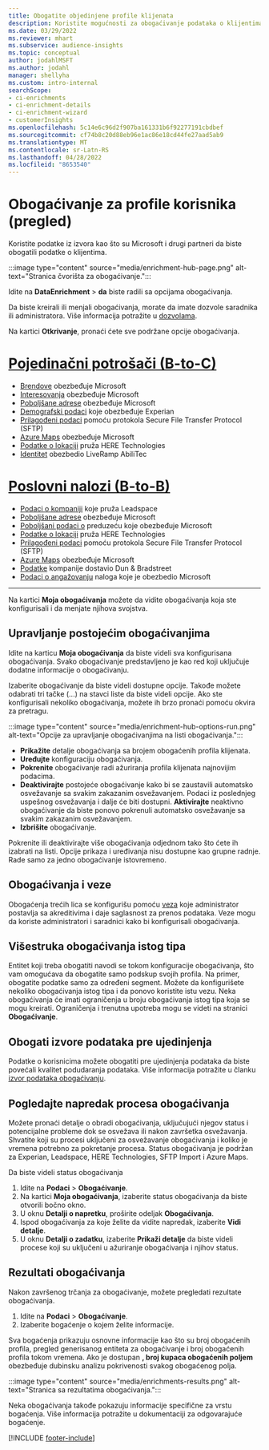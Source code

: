```yaml
---
title: Obogatite objedinjene profile klijenata
description: Koristite mogućnosti za obogaćivanje podataka o klijentima.
ms.date: 03/29/2022
ms.reviewer: mhart
ms.subservice: audience-insights
ms.topic: conceptual
author: jodahlMSFT
ms.author: jodahl
manager: shellyha
ms.custom: intro-internal
searchScope:
- ci-enrichments
- ci-enrichment-details
- ci-enrichment-wizard
- customerInsights
ms.openlocfilehash: 5c14e6c96d2f907ba161331b6f92277191cbdbef
ms.sourcegitcommit: cf74b8c20d88eb96e1ac86e18cd44fe27aad5ab9
ms.translationtype: MT
ms.contentlocale: sr-Latn-RS
ms.lasthandoff: 04/28/2022
ms.locfileid: "8653540"
---
```

# <a name="enrichment-for-customer-profiles-preview"></a>Obogaćivanje za profile korisnika (pregled)

Koristite podatke iz izvora kao što su Microsoft i drugi partneri da biste obogatili podatke o klijentima.

:::image type="content" source="media/enrichment-hub-page.png" alt-text="Stranica čvorišta za obogaćivanje.":::

Idite na **DataEnrichment** > **da** biste radili sa opcijama obogaćivanja.  

Da biste kreirali ili menjali obogaćivanja, morate da imate dozvole saradnika ili administratora. Više informacija potražite u [dozvolama](permissions.md).

Na kartici **Otkrivanje**, pronaći ćete sve podržane opcije obogaćivanja.

# <a name="individual-consumers-b-to-c"></a>[Pojedinačni potrošači (B-to-C)](#tab/b2c)

- [Brendove](enrichment-microsoft.md) obezbeđuje Microsoft
- [Interesovanja](enrichment-microsoft.md) obezbeđuje Microsoft
- [Poboljšane adrese](enrichment-enhanced-addresses.md) obezbeđuje Microsoft 
- [Demografski podaci](enrichment-experian.md) koje obezbeđuje Experian
- [Prilagođeni podaci](enrichment-SFTP-custom-import.md) pomoću protokola Secure File Transfer Protocol (SFTP) 
- [Azure Maps](enrichment-azure-maps.md) obezbeđuje Microsoft
- [Podatke o lokaciji](enrichment-here.md) pruža HERE Technologies 
- [Identitet](enrichment-liveramp.md) obezbedio LiveRamp AbiliTec

# <a name="business-accounts-b-to-b"></a>[Poslovni nalozi (B-to-B)](#tab/b2b)

- [Podaci o kompaniji](enrichment-leadspace.md) koje pruža Leadspace
- [Poboljšane adrese](enrichment-enhanced-addresses.md) obezbeđuje Microsoft 
- [Poboljšani podaci o](enrichment-enhanced-company-data.md) preduzeću koje obezbeđuje Microsoft
- [Podatke o lokaciji](enrichment-here.md) pruža HERE Technologies 
- [Prilagođeni podaci](enrichment-SFTP-custom-import.md) pomoću protokola Secure File Transfer Protocol (SFTP) 
- [Azure Maps](enrichment-azure-maps.md) obezbeđuje Microsoft
- [Podatke](enrichment-dnb.md) kompanije dostavio Dun & Bradstreet
- [Podaci o angažovanju](enrichment-office.md) naloga koje je obezbedio Microsoft

---

Na kartici **Moja obogaćivanja** možete da vidite obogaćivanja koja ste konfigurisali i da menjate njihova svojstva.

## <a name="manage-existing-enrichments"></a>Upravljanje postojećim obogaćivanjima

Idite na karticu **Moja obogaćivanja** da biste videli sva konfigurisana obogaćivanja. Svako obogaćivanje predstavljeno je kao red koji uključuje dodatne informacije o obogaćivanju.

Izaberite obogaćivanje da biste videli dostupne opcije. Takođe možete odabrati tri tačke (...) na stavci liste da biste videli opcije. Ako ste konfigurisali nekoliko obogaćivanja, možete ih brzo pronaći pomoću okvira za pretragu.

:::image type="content" source="media/enrichment-hub-options-run.png" alt-text="Opcije za upravljanje obogaćivanjima na listi obogaćivanja.":::

- **Prikažite** detalje obogaćivanja sa brojem obogaćenih profila klijenata.
- **Uređujte** konfiguraciju obogaćivanja.
- **Pokrenite** obogaćivanje radi ažuriranja profila klijenata najnovijim podacima.
- **Deaktivirajte** postojeće obogaćivanje kako bi se zaustavili automatsko osvežavanje sa svakim zakazanim osvežavanjem. Podaci iz poslednjeg uspešnog osvežavanja i dalje će biti dostupni. **Aktivirajte** neaktivno obogaćivanje da biste ponovo pokrenuli automatsko osvežavanje sa svakim zakazanim osvežavanjem.
- **Izbrišite** obogaćivanje.

Pokrenite ili deaktivirajte više obogaćivanja odjednom tako što ćete ih izabrati na listi. Opcije prikaza i uređivanja nisu dostupne kao grupne radnje. Rade samo za jedno obogaćivanje istovremeno.

## <a name="enrichments-and-connections"></a>Obogaćivanja i veze

Obogaćenja trećih lica se konfigurišu pomoću [veza](connections.md) koje administrator postavlja sa akreditivima i daje saglasnost za prenos podataka. Veze mogu da koriste administratori i saradnici kako bi konfigurisali obogaćivanja.  

## <a name="multiple-enrichments-of-the-same-type"></a>Višestruka obogaćivanja istog tipa

Entitet koji treba obogatiti navodi se tokom konfiguracije obogaćivanja, što vam omogućava da obogatite samo podskup svojih profila. Na primer, obogatite podatke samo za određeni segment. Možete da konfigurišete nekoliko obogaćivanja istog tipa i da ponovo koristite istu vezu. Neka obogaćivanja će imati ograničenja u broju obogaćivanja istog tipa koja se mogu kreirati. Ograničenja i trenutna upotreba mogu se videti na stranici **Obogaćivanje**.

## <a name="enrich-data-sources-before-unification"></a>Obogati izvore podataka pre ujedinjenja

Podatke o korisnicima možete obogatiti pre ujedinjenja podataka da biste povećali kvalitet podudaranja podataka. Više informacija potražite u članku [izvor podataka obogaćivanju](data-sources-enrichment.md).

## <a name="see-the-progress-of-the-enrichment-process"></a>Pogledajte napredak procesa obogaćivanja

Možete pronaći detalje o obradi obogaćivanja, uključujući njegov status i potencijalne probleme dok se osvežava ili nakon završetka osvežavanja. Shvatite koji su procesi uključeni za osvežavanje obogaćivanja i koliko je vremena potrebno za pokretanje procesa. Status obogaćivanja je podržan za Experian, Leadspace, HERE Technologies, SFTP Import i Azure Maps.

Da biste videli status obogaćivanja

1. Idite na **Podaci** > **Obogaćivanje**. 
1. Na kartici **Moja obogaćivanja**, izaberite status obogaćivanja da biste otvorili bočno okno. 
1. U oknu **Detalji o napretku**, proširite odeljak **Obogaćivanja**. 
1. Ispod obogaćivanja za koje želite da vidite napredak, izaberite **Vidi detalje**. 
1. U oknu **Detalji o zadatku**, izaberite **Prikaži detalje** da biste videli procese koji su uključeni u ažuriranje obogaćivanja i njihov status. 

## <a name="enrichment-results"></a>Rezultati obogaćivanja

Nakon završenog trčanja za obogaćivanje, možete pregledati rezultate obogaćivanja.

1. Idite na **Podaci** > **Obogaćivanje**. 
1. Izaberite bogaćenje o kojem želite informacije.

Sva bogaćenja prikazuju osnovne informacije kao što su broj obogaćenih profila, pregled generisanog entiteta za obogaćivanje i broj obogaćenih profila tokom vremena. Ako je dostupan **, broj kupaca obogaćenih poljem** obezbeđuje dubinsku analizu pokrivenosti svakog obogaćenog polja.

:::image type="content" source="media/enrichments-results.png" alt-text="Stranica sa rezultatima obogaćivanja.":::

Neka obogaćivanja takođe pokazuju informacije specifične za vrstu bogaćenja. Više informacija potražite u dokumentaciji za odgovarajuće bogaćenje.


[!INCLUDE [footer-include](includes/footer-banner.md)]
